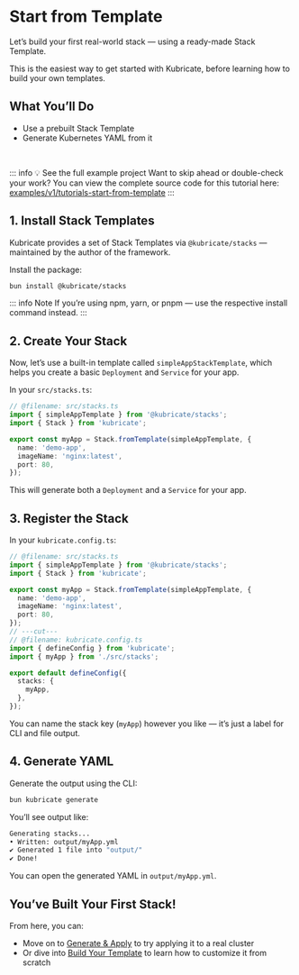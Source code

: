 # Start from Template

Let’s build your first real-world stack — using a ready-made Stack Template.

This is the easiest way to get started with Kubricate, before learning how to build your own templates.

## What You’ll Do

* Use a prebuilt Stack Template
* Generate Kubernetes YAML from it

<br />

::: info 💡 See the full example project
Want to skip ahead or double-check your work?
You can view the complete source code for this tutorial here:
[examples/v1/tutorials-start-from-template](https://github.com/thaitype/kubricate-website/tree/main/examples/v1/tutorials-start-from-template)
:::

## 1. Install Stack Templates

Kubricate provides a set of Stack Templates via `@kubricate/stacks` — maintained by the author of the framework.

Install the package:

```bash
bun install @kubricate/stacks
```

::: info Note
If you’re using npm, yarn, or pnpm — use the respective install command instead.
:::

## 2. Create Your Stack

Now, let’s use a built-in template called `simpleAppStackTemplate`, which helps you create a basic `Deployment` and `Service` for your app.

In your `src/stacks.ts`:

```ts twoslash
// @filename: src/stacks.ts
import { simpleAppTemplate } from '@kubricate/stacks';
import { Stack } from 'kubricate';

export const myApp = Stack.fromTemplate(simpleAppTemplate, {
  name: 'demo-app',
  imageName: 'nginx:latest',
  port: 80,
});
```

This will generate both a `Deployment` and a `Service` for your app.

## 3. Register the Stack

In your `kubricate.config.ts`:

```ts twoslash
// @filename: src/stacks.ts
import { simpleAppTemplate } from '@kubricate/stacks';
import { Stack } from 'kubricate';

export const myApp = Stack.fromTemplate(simpleAppTemplate, {
  name: 'demo-app',
  imageName: 'nginx:latest',
  port: 80,
});
// ---cut---
// @filename: kubricate.config.ts
import { defineConfig } from 'kubricate';
import { myApp } from './src/stacks';

export default defineConfig({
  stacks: {
    myApp,
  },
});
```

You can name the stack key (`myApp`) however you like — it’s just a label for CLI and file output.

## 4. Generate YAML

Generate the output using the CLI:

```bash
bun kubricate generate
```

You’ll see output like:

```bash
Generating stacks...
• Written: output/myApp.yml
✔ Generated 1 file into "output/"
✔ Done!
```

You can open the generated YAML in `output/myApp.yml`.

## You’ve Built Your First Stack!

From here, you can:

* Move on to [Generate & Apply](./generate-and-apply) to try applying it to a real cluster
* Or dive into [Build Your Template](./build-your-template) to learn how to customize it from scratch
